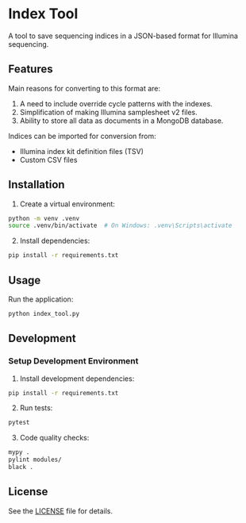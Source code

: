 # Index Tool

A tool to save sequencing indices in a JSON-based format for Illumina sequencing.

## Features

Main reasons for converting to this format are:
1. A need to include override cycle patterns with the indexes.
2. Simplification of making Illumina samplesheet v2 files.
3. Ability to store all data as documents in a MongoDB database.

Indices can be imported for conversion from:
- Illumina index kit definition files (TSV)
- Custom CSV files

## Installation

1. Create a virtual environment:
```bash
python -m venv .venv
source .venv/bin/activate  # On Windows: .venv\Scripts\activate
```

2. Install dependencies:
```bash
pip install -r requirements.txt
```

## Usage

Run the application:
```bash
python index_tool.py
```

## Development

### Setup Development Environment

1. Install development dependencies:
```bash
pip install -r requirements.txt
```

2. Run tests:
```bash
pytest
```

3. Code quality checks:
```bash
mypy .
pylint modules/
black .
```

## License

See the [LICENSE](LICENSE) file for details.
